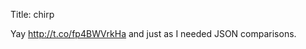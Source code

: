 Title: chirp

Yay <a href="http://t.co/fp4BWVrkHa">http://t.co/fp4BWVrkHa</a> and just as I needed JSON comparisons.
